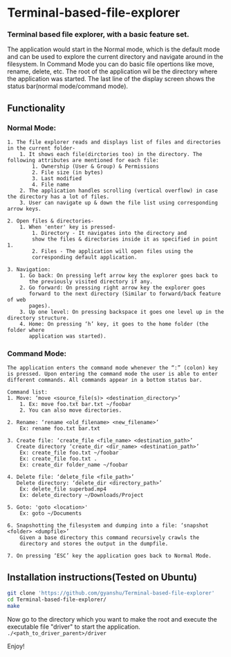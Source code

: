 # Terminal-based-file-explorer
### Terminal based file explorer, with a basic feature set.
The application would start in the Normal mode, which is the default mode and can be used to explore the current directory and navigate around in the filesystem.
In Command Mode you can do basic file opertions like move, rename, delete, etc.
The root of the application wil be the directory where the application was
started.
The last line of the display screen shows the status bar(normal mode/command mode).
## Functionality
### Normal Mode:
    1. The file explorer reads and displays list of files and directories in the current folder-
        1. It shows each file(dirctories too) in the directory. The following attributes are mentioned for each file:
            1. Ownership (User & Group) & Permissions
            2. File size (in bytes)
            3. Last modified
            4. File name
        2. The application handles scrolling (vertical overflow) in case the directory has a lot of files.
        3. User can navigate up & down the file list using corresponding arrow keys.
        
    2. Open files & directories-
        1. When 'enter' key is pressed-
            1. Directory - It navigates into the directory and
            show the files & directories inside it as specified in point 1.
            2. Files - The application will open files using the
            corresponding default application.
            
    3. Navigation:
        1. Go back: On pressing left arrow key the explorer goes back to
           the previously visited directory if any.
        2. Go forward: On pressing right arrow key the explorer goes
           forward to the next directory (Similar to forward/back feature of web
           pages).
        3. Up one level: On pressing backspace it goes one level up in the directory structure.
        4. Home: On pressing ‘h’ key, it goes to the home folder (the folder where
           application was started).

### Command Mode:
    The application enters the command mode whenever the “:” (colon) key is pressed. Upon entering the command mode the user is able to enter different commands. All commands appear in a bottom status bar.

    Command list:
    1. Move: ‘move <source_file(s)> <destination_directory>’
        1. Ex: move foo.txt bar.txt ~/foobar
        2. You can also move directories.
        
    2. Rename: ‘rename <old_filename> <new_filename>’
        Ex: rename foo.txt bar.txt
        
    3. Create file: ‘create_file <file_name> <destination_path>’
       Create directory ‘create_dir <dir_name> <destination_path>’
        Ex: create_file foo.txt ~/foobar
        Ex: create_file foo.txt .
        Ex: create_dir folder_name ~/foobar
        
    4. Delete file: ‘delete_file <file_path>’
       Delete directory: ‘delete_dir <directory_path>’
        Ex: delete_file superbad.mp4
        Ex: delete_directory ~/Downloads/Project
     
    5. Goto: 'goto <location>'
        Ex: goto ~/Documents
    
    6. Snapshotting the filesystem and dumping into a file: ‘snapshot <folder> <dumpfile>’
        Given a base directory this command recursively crawls the
        directory and stores the output in the dumpfile.
     
    7. On pressing ‘ESC’ key the application goes back to Normal Mode.

## Installation instructions(Tested on Ubuntu)
```bash
git clone 'https://github.com/gyanshu/Terminal-based-file-explorer'
cd Terminal-based-file-explorer/
make
```
Now go to the directory which you want to make the root and execute the executable file "driver" to start the application.
`./<path_to_driver_parent>/driver`

Enjoy!


    
    
 

